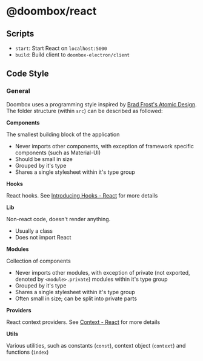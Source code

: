 # @doombox/react

## Scripts
- `start`: Start React on `localhost:5000`
- `build`: Build client to `doombox-electron/client`

## Code Style
### General
Doombox uses a programming style inspired by [Brad Frost's Atomic Design](http://atomicdesign.bradfrost.com/chapter-2/). The folder structure (within `src`) can be described as followed:

<b>Components</b>

The smallest building block of the application
 - Never imports other components, with exception of framework specific components (such as Material-UI)
 - Should be small in size
 - Grouped by it's type
 - Shares a single stylesheet within it's type group

<b>Hooks</b>

React hooks. See [Introducing Hooks - React](https://reactjs.org/docs/hooks-intro.html) for more details

<b>Lib</b>

Non-react code, doesn't render anything.
 - Usually a class
 - Does not import React

<b>Modules</b>

Collection of components
 - Never imports other modules, with exception of private (not exported, denoted by `<module>.private`) modules within it's type group
 - Grouped by it's type
 - Shares a single stylesheet within it's type group
 - Often small in size; can be split into private parts

<b>Providers</b>

React context providers. See [Context - React](https://reactjs.org/docs/context.html) for more details

<b>Utils</b>

Various utilities, such as constants (`const`), context object (`context`) and functions (`index`)
